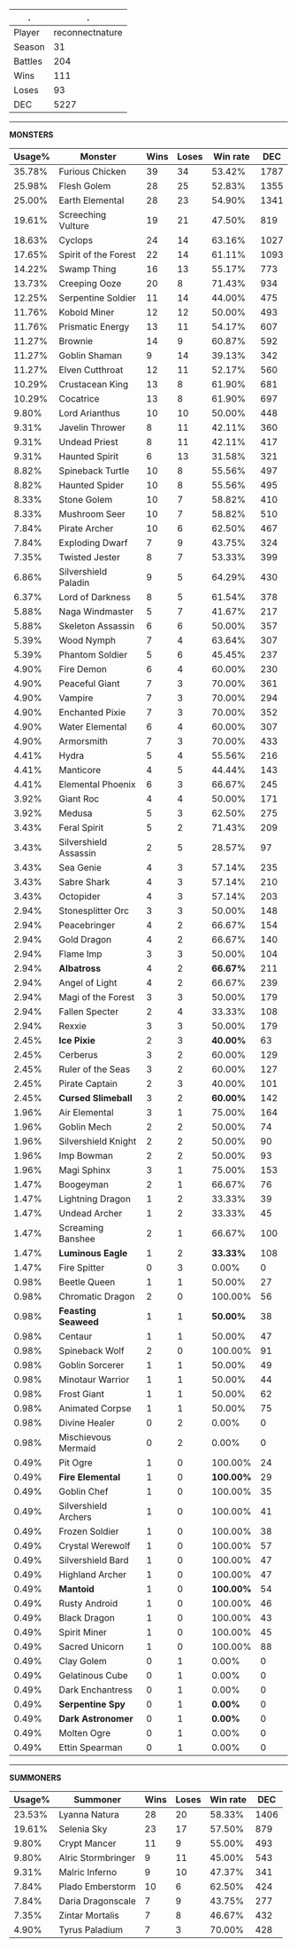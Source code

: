 .|.
|-|-
Player|reconnectnature
Season|31
Battles|204
Wins|111
Loses|93
DEC|5227

---
**MONSTERS**

Usage%|Monster|Wins|Loses|Win rate|DEC|
-|-|-|-|-|-|
35.78%|Furious Chicken|39|34|53.42%|1787|
25.98%|Flesh Golem|28|25|52.83%|1355|
25.00%|Earth Elemental|28|23|54.90%|1341|
19.61%|Screeching Vulture|19|21|47.50%|819|
18.63%|Cyclops|24|14|63.16%|1027|
17.65%|Spirit of the Forest|22|14|61.11%|1093|
14.22%|Swamp Thing|16|13|55.17%|773|
13.73%|Creeping Ooze|20|8|71.43%|934|
12.25%|Serpentine Soldier|11|14|44.00%|475|
11.76%|Kobold Miner|12|12|50.00%|493|
11.76%|Prismatic Energy|13|11|54.17%|607|
11.27%|Brownie|14|9|60.87%|592|
11.27%|Goblin Shaman|9|14|39.13%|342|
11.27%|Elven Cutthroat|12|11|52.17%|560|
10.29%|Crustacean King|13|8|61.90%|681|
10.29%|Cocatrice|13|8|61.90%|697|
9.80%|Lord Arianthus|10|10|50.00%|448|
9.31%|Javelin Thrower|8|11|42.11%|360|
9.31%|Undead Priest|8|11|42.11%|417|
9.31%|Haunted Spirit|6|13|31.58%|321|
8.82%|Spineback Turtle|10|8|55.56%|497|
8.82%|Haunted Spider|10|8|55.56%|495|
8.33%|Stone Golem|10|7|58.82%|410|
8.33%|Mushroom Seer|10|7|58.82%|510|
7.84%|Pirate Archer|10|6|62.50%|467|
7.84%|Exploding Dwarf|7|9|43.75%|324|
7.35%|Twisted Jester|8|7|53.33%|399|
6.86%|Silvershield Paladin|9|5|64.29%|430|
6.37%|Lord of Darkness|8|5|61.54%|378|
5.88%|Naga Windmaster|5|7|41.67%|217|
5.88%|Skeleton Assassin|6|6|50.00%|357|
5.39%|Wood Nymph|7|4|63.64%|307|
5.39%|Phantom Soldier|5|6|45.45%|237|
4.90%|Fire Demon|6|4|60.00%|230|
4.90%|Peaceful Giant|7|3|70.00%|361|
4.90%|Vampire|7|3|70.00%|294|
4.90%|Enchanted Pixie|7|3|70.00%|352|
4.90%|Water Elemental|6|4|60.00%|307|
4.90%|Armorsmith|7|3|70.00%|433|
4.41%|Hydra|5|4|55.56%|216|
4.41%|Manticore|4|5|44.44%|143|
4.41%|Elemental Phoenix|6|3|66.67%|245|
3.92%|Giant Roc|4|4|50.00%|171|
3.92%|Medusa|5|3|62.50%|275|
3.43%|Feral Spirit|5|2|71.43%|209|
3.43%|Silvershield Assassin|2|5|28.57%|97|
3.43%|Sea Genie|4|3|57.14%|235|
3.43%|Sabre Shark|4|3|57.14%|210|
3.43%|Octopider|4|3|57.14%|203|
2.94%|Stonesplitter Orc|3|3|50.00%|148|
2.94%|Peacebringer|4|2|66.67%|154|
2.94%|Gold Dragon|4|2|66.67%|140|
2.94%|Flame Imp|3|3|50.00%|104|
2.94%|**Albatross**|4|2|**66.67%**|211|
2.94%|Angel of Light|4|2|66.67%|239|
2.94%|Magi of the Forest|3|3|50.00%|179|
2.94%|Fallen Specter|2|4|33.33%|108|
2.94%|Rexxie|3|3|50.00%|179|
2.45%|**Ice Pixie**|2|3|**40.00%**|63|
2.45%|Cerberus|3|2|60.00%|129|
2.45%|Ruler of the Seas|3|2|60.00%|127|
2.45%|Pirate Captain|2|3|40.00%|101|
2.45%|**Cursed Slimeball**|3|2|**60.00%**|142|
1.96%|Air Elemental|3|1|75.00%|164|
1.96%|Goblin Mech|2|2|50.00%|74|
1.96%|Silvershield Knight|2|2|50.00%|90|
1.96%|Imp Bowman|2|2|50.00%|93|
1.96%|Magi Sphinx|3|1|75.00%|153|
1.47%|Boogeyman|2|1|66.67%|76|
1.47%|Lightning Dragon|1|2|33.33%|39|
1.47%|Undead Archer|1|2|33.33%|45|
1.47%|Screaming Banshee|2|1|66.67%|100|
1.47%|**Luminous Eagle**|1|2|**33.33%**|108|
1.47%|Fire Spitter|0|3|0.00%|0|
0.98%|Beetle Queen|1|1|50.00%|27|
0.98%|Chromatic Dragon|2|0|100.00%|56|
0.98%|**Feasting Seaweed**|1|1|**50.00%**|38|
0.98%|Centaur|1|1|50.00%|47|
0.98%|Spineback Wolf|2|0|100.00%|91|
0.98%|Goblin Sorcerer|1|1|50.00%|49|
0.98%|Minotaur Warrior|1|1|50.00%|44|
0.98%|Frost Giant|1|1|50.00%|62|
0.98%|Animated Corpse|1|1|50.00%|75|
0.98%|Divine Healer|0|2|0.00%|0|
0.98%|Mischievous Mermaid|0|2|0.00%|0|
0.49%|Pit Ogre|1|0|100.00%|24|
0.49%|**Fire Elemental**|1|0|**100.00%**|29|
0.49%|Goblin Chef|1|0|100.00%|35|
0.49%|Silvershield Archers|1|0|100.00%|41|
0.49%|Frozen Soldier|1|0|100.00%|38|
0.49%|Crystal Werewolf|1|0|100.00%|57|
0.49%|Silvershield Bard|1|0|100.00%|47|
0.49%|Highland Archer|1|0|100.00%|47|
0.49%|**Mantoid**|1|0|**100.00%**|54|
0.49%|Rusty Android|1|0|100.00%|46|
0.49%|Black Dragon|1|0|100.00%|43|
0.49%|Spirit Miner|1|0|100.00%|45|
0.49%|Sacred Unicorn|1|0|100.00%|88|
0.49%|Clay Golem|0|1|0.00%|0|
0.49%|Gelatinous Cube|0|1|0.00%|0|
0.49%|Dark Enchantress|0|1|0.00%|0|
0.49%|**Serpentine Spy**|0|1|**0.00%**|0|
0.49%|**Dark Astronomer**|0|1|**0.00%**|0|
0.49%|Molten Ogre|0|1|0.00%|0|
0.49%|Ettin Spearman|0|1|0.00%|0|

---
**SUMMONERS**

Usage%|Summoner|Wins|Loses|Win rate|DEC|
-|-|-|-|-|-|
23.53%|Lyanna Natura|28|20|58.33%|1406|
19.61%|Selenia Sky|23|17|57.50%|879|
9.80%|Crypt Mancer|11|9|55.00%|493|
9.80%|Alric Stormbringer|9|11|45.00%|543|
9.31%|Malric Inferno|9|10|47.37%|341|
7.84%|Plado Emberstorm|10|6|62.50%|424|
7.84%|Daria Dragonscale|7|9|43.75%|277|
7.35%|Zintar Mortalis|7|8|46.67%|432|
4.90%|Tyrus Paladium|7|3|70.00%|428|
